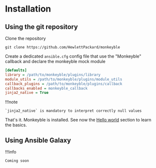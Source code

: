 # Installation

## Using the git repository

Clone the repository
```
git clone https://github.com/HewlettPackard/monkeyble
```

Create a dedicated `ansible.cfg` config file that use the "Monkeyble" callback and declare the monkeyble mock module
```ini
[defaults]
library = /path/to/monkeyble/plugins/library
module_utils = /path/to/monkeyble/plugins/module_utils
callback_plugins = /path/to/monkeyble/plugins/callback
callbacks_enabled = monkeyble_callback
jinja2_native = True
```

!!!note

    `jinja2_native` is mandatory to interpret correctly null values

That's it. Monkeyble is installed. See now the [Hello world](hello_world.md) section to learn the basics.

## Using Ansible Galaxy

!!!info
    
    Coming soon
